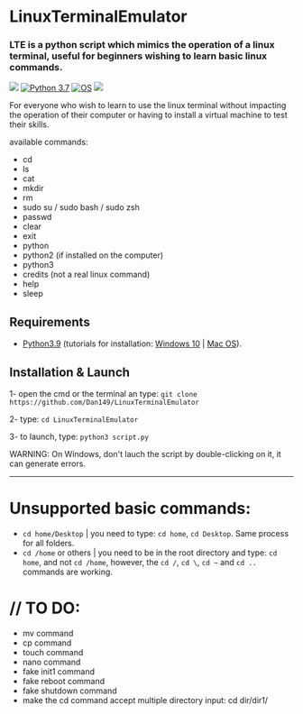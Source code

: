 # LinuxTerminalEmulator
### LTE is a python script which mimics the operation of a linux terminal, useful for beginners wishing to learn basic linux commands.

<a href="https://github.com/Dan149/LinuxTerminalEmulator/blob/main/LICENSE"><img src="https://img.shields.io/badge/license-MIT-green.svg?label=License&style=flat" /></a>
[![Python 3.7](https://img.shields.io/badge/Python-3.9-blue.svg)](http://www.python.org/download/)
[![OS](https://img.shields.io/badge/Tested%20on:-Windows-purple.svg)](https://www.linux.com/what-is-linux/)
<a href="https://twitter.com/daniel_fkv"><img src="https://img.shields.io/twitter/follow/daniel_fkv?label=Follow&style=social"/></a>

For everyone who wish to learn to use the linux terminal without impacting the operation of their computer or having to install a virtual machine to test their skills.

available commands:
  - cd
  - ls
  - cat
  - mkdir
  - rm
  - sudo su / sudo bash / sudo zsh
  - passwd
  - clear
  - exit
  - python
  - python2 (if installed on the computer)
  - python3
  - credits (not a real linux command)
  - help
  - sleep

## Requirements

  - <a href="https://www.python.org">Python3.9</a> (tutorials for installation: <a href="https://www.youtube.com/watch?v=uDbDIhR76H4">Windows 10</a> | <a href="https://www.youtube.com/watch?v=0rg6nyanX5Y">Mac OS</a>).

## Installation & Launch

1- open the cmd or the terminal an type: `git clone https://github.com/Dan149/LinuxTerminalEmulator`

2- type: `cd LinuxTerminalEmulator`

3- to launch, type: `python3 script.py`

WARNING: On Windows, don't lauch the script by double-clicking on it, it can generate errors.

---------------------------------------------------------------------------------------------------

# Unsupported basic commands:
  - `cd home/Desktop` | you need to type: `cd home`, `cd Desktop`. Same process for all folders.
  - `cd /home` or others | you need to be in the root directory and type: `cd home`, and not `cd /home`, however, the `cd /`, `cd \`, `cd ~` and `cd ..` commands are working.

# // TO DO:

  - mv command
  - cp command
  - touch command
  - nano command
  - fake init1 command
  - fake reboot command
  - fake shutdown command
  - make the cd command accept multiple directory input: cd dir/dir1/
